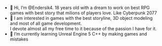 - 👋 Hi, I’m @Endersik4. 18 years old with a dream to work on best RPG games with best story that milions of players love. Like Cyberpunk 2077
- 👀 I am interested in games with the best storyline, 3D object modeling and most of all game development. <br/>I devote almost all my free time to it because of the passion I have for it.
- 🌱 I’m currently learning Unreal Engine 5 C++ by making games and mistakes


